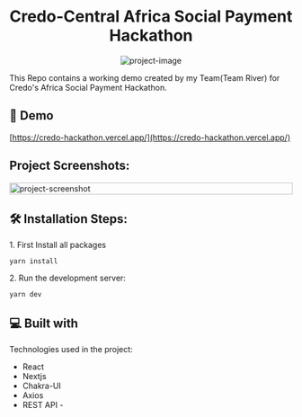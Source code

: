 <h1 align="center" id="title">Credo-Central Africa Social Payment Hackathon</h1>

<p align="center"><img src="https://socialify.git.ci/Tayoakosile/credocentral-hackathon/image?description=1&amp;font=Raleway&amp;forks=1&amp;language=1&amp;name=1&amp;owner=1&amp;pattern=Charlie%20Brown&amp;pulls=1&amp;stargazers=1&amp;theme=Dark" alt="project-image"></p>

<p id="description">This Repo contains a working demo created by my Team(Team River) for Credo's Africa Social Payment Hackathon.</p>

<h2>🚀 Demo</h2>

[https://credo-hackathon.vercel.app/](https://credo-hackathon.vercel.app/)

<h2>Project Screenshots:</h2>
<div style ="display:flex; width:100%; justify-content:space-between; align-items:center" >
<img src="https://raw.githubusercontent.com/Tayoakosile/credocentral-hackathon/master/public/screenshot.png" alt="project-screenshot" width="100%" height="100%">
</div>

<h2>🛠️ Installation Steps:</h2>

<p>1. First Install all packages</p>

```
yarn install
```

<p>2. Run the development server:</p>

```
yarn dev
```

  
  
<h2>💻 Built with</h2>

Technologies used in the project:

*   React
*   Nextjs
*   Chakra-UI
*   Axios
*   REST API - 
